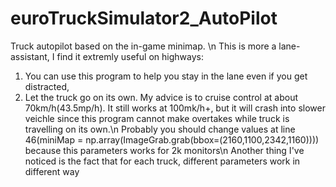 # euroTruckSimulator2_AutoPilot
Truck autopilot based on the in-game minimap. \n
This is more a lane-assistant, I find it extremly useful on highways:
1. You can use this program to help you stay in the lane even if you get distracted, 
1. Let the truck go on its own. My advice is to cruise control at about 70km/h(43.5mp/h). 
It still works at 100mk/h+, but it will crash into slower veichle since this program cannot make overtakes while truck is travelling on its own.\n
Probably you should change values at line 46(miniMap = np.array(ImageGrab.grab(bbox=(2160,1100,2342,1160)))) because this parameters works for 2k monitors\n
Another thing I've noticed is the fact that for each truck, different parameters work in different way
